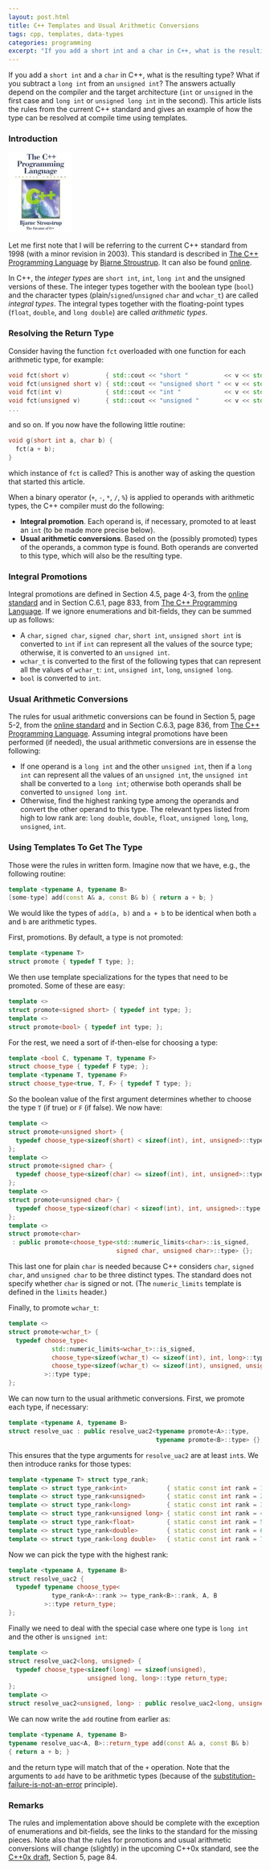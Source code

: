 ```yaml
---
layout: post.html
title: C++ Templates and Usual Arithmetic Conversions
tags: cpp, templates, data-types
categories: programming
excerpt: "If you add a short int and a char in C++, what is the resulting type? What if you subtract a long int from an unsigned int? The answers actually depend on the compiler and the target architecture (int or unsigned in the first case and long int or unsigned long int in the second). This article lists the rules from the current C++ standard and gives an example of how the type can be resolved at compile time using templates."
---
```


If you add a `short int` and a `char` in C++, what is the resulting type? What if you subtract a `long int` from an `unsigned int`? The answers actually depend on the compiler and the target architecture (`int` or `unsigned` in the first case and `long int` or `unsigned long int` in the second). This article lists the rules from the current C++ standard and gives an example of how the type can be resolved at compile time using templates.

<span></span>

### Introduction

<div class="pull-right"><a href="https://en.wikipedia.org/wiki/Special:BookSources/0201700735"><img src="/media/books/stroustrup.jpg" alt=""></a></div>

Let me first note that I will be referring to the current C++ standard from 1998 (with a minor revision in 2003). This standard is described in <a href="https://en.wikipedia.org/wiki/Special:BookSources/0201700735">The C++ Programming Language</a> by [Bjarne Stroustrup](http://www.stroustrup.com). It can also be found [online](ftp://ftp.research.att.com/pub/c++std/WP/CD2/).

In C++, the *integer types* are `short int`, `int`, `long int` and the unsigned versions of these. The integer types together with the boolean type (`bool`) and the character types (plain/`signed`/`unsigned` `char` and `wchar_t`) are called *integral types*. The integral types together with the floating-point types (`float`, `double`, and `long double`) are called *arithmetic types*.

### Resolving the Return Type

Consider having the function `fct` overloaded with one function for each arithmetic type, for example:

``` cpp
void fct(short v)          { std::cout << "short "          << v << std::endl; }
void fct(unsigned short v) { std::cout << "unsigned short " << v << std::endl; }
void fct(int v)            { std::cout << "int "            << v << std::endl; }
void fct(unsigned v)       { std::cout << "unsigned "       << v << std::endl; }
...
```

and so on. If you now have the following little routine:

``` cpp
void g(short int a, char b) {
  fct(a + b);
}
```

which instance of `fct` is called? This is another way of asking the question that started this article.

When a binary operator (`+`, `-`, `*`, `/`, `%`) is applied to operands with arithmetic types, the C++ compiler must do the following:

*   **Integral promotion**. Each operand is, if necessary, promoted to at least an `int` (to be made more precise below).
*   **Usual arithmetic conversions**. Based on the (possibly promoted) types of the operands, a common type is found. Both operands are converted to this type, which will also be the resulting type.

### Integral Promotions

Integral promotions are defined in Section 4.5, page 4-3, from the [online standard](ftp://ftp.research.att.com/pub/c++std/WP/CD2/) and in Section C.6.1, page 833, from <a href="https://en.wikipedia.org/wiki/Special:BookSources/0201700735">The C++ Programming Language</a>. If we ignore enumerations and bit-fields, they can be summed up as follows:

*   A `char`, `signed char`, `signed char`, `short int`, `unsigned short int` is converted to `int` if `int` can represent all the values of the source type; otherwise, it is converted to an `unsigned int`.
*   `wchar_t` is converted to the first of the following types that can represent all the values of `wchar_t`: `int`, `unsigned int`, `long`, `unsigned long`.
*   `bool` is converted to `int`.

### Usual Arithmetic Conversions

The rules for usual arithmetic conversions can be found in Section 5, page 5-2, from the [online standard](ftp://ftp.research.att.com/pub/c++std/WP/CD2/) and in Section C.6.3, page 836, from <a href="https://en.wikipedia.org/wiki/Special:BookSources/0201700735">The C++ Programming Language</a>. Assuming integral promotions have been performed (if needed), the usual arithmetic conversions are in essense the following:

*   If one operand is a `long int` and the other `unsigned int`, then if a `long int` can represent all the values of an `unsigned int`, the `unsigned int` shall be converted to a `long int`; otherwise both operands shall be converted to `unsigned long int`.
*   Otherwise, find the highest ranking type among the operands and convert the other operand to this type. The relevant types listed from high to low rank are: `long double`, `double`, `float`, `unsigned long`, `long`, `unsigned`, `int`.

### Using Templates To Get The Type

Those were the rules in written form. Imagine now that we have, e.g., the following routine:

``` cpp
template <typename A, typename B>
[some-type] add(const A& a, const B& b) { return a + b; }
```

We would like the types of `add(a, b)` and `a + b` to be identical when both `a` and `b` are arithmetic types.

First, promotions. By default, a type is not promoted:

``` cpp
template <typename T>
struct promote { typedef T type; };
```

We then use template specializations for the types that need to be promoted. Some of these are easy:

``` cpp
template <>
struct promote<signed short> { typedef int type; };
template <>
struct promote<bool> { typedef int type; };
```

For the rest, we need a sort of if-then-else for choosing a type:

``` cpp
template <bool C, typename T, typename F>
struct choose_type { typedef F type; };
template <typename T, typename F>
struct choose_type<true, T, F> { typedef T type; };
```

So the boolean value of the first argument determines whether to choose the type `T` (if true) or `F` (if false). We now have:

``` cpp
template <>
struct promote<unsigned short> {
  typedef choose_type<sizeof(short) < sizeof(int), int, unsigned>::type type;
};
template <>
struct promote<signed char> {
  typedef choose_type<sizeof(char) <= sizeof(int), int, unsigned>::type type;
};
template <>
struct promote<unsigned char> {
  typedef choose_type<sizeof(char) < sizeof(int), int, unsigned>::type type;
};
template <>
struct promote<char>
 : public promote<choose_type<std::numeric_limits<char>::is_signed,
                              signed char, unsigned char>::type> {};
```

This last one for plain `char` is needed because C++ considers `char`, `signed char`, and `unsigned char` to be three distinct types. The standard does not specify whether `char` is signed or not. (The `numeric_limits` template is defined in the `limits` header.)

Finally, to promote `wchar_t`:

``` cpp
template <>
struct promote<wchar_t> {
  typedef choose_type<
            std::numeric_limits<wchar_t>::is_signed,
            choose_type<sizeof(wchar_t) <= sizeof(int), int, long>::type,
            choose_type<sizeof(wchar_t) <= sizeof(int), unsigned, unsigned long>::type
          >::type type;
};
```

We can now turn to the usual arithmetic conversions. First, we promote each type, if necessary:

``` cpp
template <typename A, typename B>
struct resolve_uac : public resolve_uac2<typename promote<A>::type,
                                         typename promote<B>::type> {};
```

This ensures that the type arguments for `resolve_uac2` are at least `int`s. We then introduce ranks for those types:

``` cpp
template <typename T> struct type_rank;
template <> struct type_rank<int>           { static const int rank = 1; };
template <> struct type_rank<unsigned>      { static const int rank = 2; };
template <> struct type_rank<long>          { static const int rank = 3; };
template <> struct type_rank<unsigned long> { static const int rank = 4; };
template <> struct type_rank<float>         { static const int rank = 5; };
template <> struct type_rank<double>        { static const int rank = 6; };
template <> struct type_rank<long double>   { static const int rank = 7; };
```

Now we can pick the type with the highest rank:

``` cpp
template <typename A, typename B>
struct resolve_uac2 {
  typedef typename choose_type<
            type_rank<A>::rank >= type_rank<B>::rank, A, B
          >::type return_type;
};
```

Finally we need to deal with the special case where one type is `long int` and the other is `unsigned int`:

``` cpp
template <>
struct resolve_uac2<long, unsigned> {
  typedef choose_type<sizeof(long) == sizeof(unsigned),
                      unsigned long, long>::type return_type;
};
template <>
struct resolve_uac2<unsigned, long> : public resolve_uac2<long, unsigned> {};
```

We can now write the `add` routine from earlier as:

``` cpp
template <typename A, typename B>
typename resolve_uac<A, B>::return_type add(const A& a, const B& b)
{ return a + b; }
```

and the return type will match that of the `+` operation. Note that the arguments to `add` have to be arithmetic types (because of the [substitution-failure-is-not-an-error](http://en.wikipedia.org/wiki/Substitution_failure_is_not_an_error) principle).

### Remarks

The rules and implementation above should be complete with the exception of enumerations and bit-fields, see the links to the standard for the missing pieces. Note also that the rules for promotions and usual arithmetic conversions will change (slightly) in the upcoming C++0x standard, see the [C++0x draft](http://www.open-std.org/jtc1/sc22/wg21/docs/papers/2010/n3092.pdf), Section 5, page 84.
